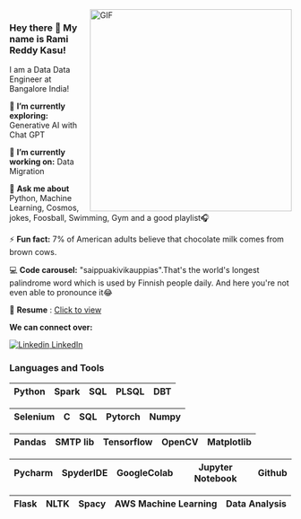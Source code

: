 <img align="right" alt="GIF" src="https://github.com/kasuramireddy1990/kasuramireddy1990/blob/master/gif.gif" width="360"/>

### Hey there 👋 My name is Rami Reddy Kasu! 

<!--
**kasuramireddy1990/kasuramireddy1990** is a ✨ _special_ ✨ repository because its `README.md` (this file) appears on your GitHub profile.

Here are some ideas to get you started:

- 🔭 I’m currently working on ...
- 🌱 I’m currently learning ...
- 👯 I’m looking to collaborate on ...
- 🤔 I’m looking for help with ...
- 💬 Ask me about ...
- 📫 How to reach me: ...
- 😄 Pronouns: ...
- ⚡ Fun fact: ...

-->

I am a Data Data Engineer at Bangalore India!
 

🌱 **I’m currently exploring:** Generative AI with Chat GPT

🔭 **I’m currently working on:** Data Migration 

💬 **Ask me about** Python, Machine Learning, Cosmos, jokes, Foosball, Swimming, Gym and a good playlist🎧

⚡ **Fun fact:** 7% of American adults believe that chocolate milk comes from brown cows.

💻 **Code carousel:** "saippuakivikauppias".That's the world's longest palindrome word which is used by Finnish people daily. And here you're not even able to pronounce it😂

📄 **Resume** : [Click to view](https://drive.google.com/file/d/1sc5t3Pq0oOvsRyWdL2rM-GHAms0-X1VZ/view?usp=sharing)

**We can connect over:**

[![Linkedin](https://i.stack.imgur.com/gVE0j.png) LinkedIn](https://www.linkedin.com/in/rami-reddy-kasu-b3baa6bb/)&nbsp;
### Languages and Tools


| Python | Spark | SQL | PLSQL | DBT |
| :---: | :---: | :---: | :---: | :---: |


| Selenium | C | SQL | Pytorch | Numpy |
| :---: | :---: | :---: | :---: | :---: |

| Pandas | SMTP lib | Tensorflow | OpenCV | Matplotlib |
| :---: | :---: | :---: | :---: | :---: |

| Pycharm | SpyderIDE | GoogleColab | Jupyter Notebook | Github |
| :---: | :---: | :---: | :---: | :---: |

| Flask | NLTK | Spacy | AWS Machine Learning | Data Analysis |
| :---: | :---: | :---: | :---: | :---: |

